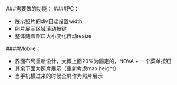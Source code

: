 ###需要做的功能：
####PC：
 - 展示照片的div自动设置width
 - 照片展示区域滚动按键
 - 整体随着窗口大小变化自动resize


####Mobile：
 - 界面布局重新设计，大概上面20%为固定的，NOVA + 一个菜单按钮
 - 其余下面为照片展示（重新考虑max height）
 - 当手机横过来的时候全屏作为照片展示
